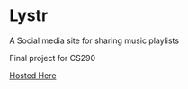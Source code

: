 # Lystr
A Social media site for sharing music playlists

Final project for CS290

[Hosted Here](http://web.engr.oregonstate.edu/~lichlyts/lystr/index.php)
